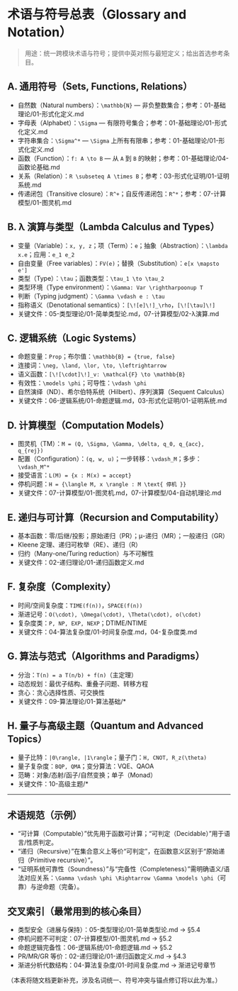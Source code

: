 # 术语与符号总表（Glossary and Notation）

> 用途：统一跨模块术语与符号；提供中英对照与最短定义；给出首选参考条目。

## A. 通用符号（Sets, Functions, Relations）

- 自然数（Natural numbers）：`\mathbb{N}` — 非负整数集合；参考：01-基础理论/01-形式化定义.md
- 字母表（Alphabet）：`\Sigma` — 有限符号集合；参考：01-基础理论/01-形式化定义.md
- 字符串集合：`\Sigma^*` — `\Sigma` 上所有有限串；参考：01-基础理论/01-形式化定义.md
- 函数（Function）：`f: A \to B` — 从 `A` 到 `B` 的映射；参考：01-基础理论/04-函数论基础.md
- 关系（Relation）：`R \subseteq A \times B`；参考：03-形式化证明/01-证明系统.md
- 传递闭包（Transitive closure）：`R^+`；自反传递闭包：`R^*`；参考：07-计算模型/01-图灵机.md

## B. λ 演算与类型（Lambda Calculus and Types）

- 变量（Variable）：`x, y, z`；项（Term）：`e`；抽象（Abstraction）：`\lambda x.e`；应用：`e_1 e_2`
- 自由变量（Free variables）：`FV(e)`；替换（Substitution）：`e[x \mapsto e']`
- 类型（Type）：`\tau`；函数类型：`\tau_1 \to \tau_2`
- 类型环境（Type environment）：`\Gamma: Var \rightharpoonup T`
- 判断（Typing judgment）：`\Gamma \vdash e : \tau`
- 指称语义（Denotational semantics）：`[\![e]\!]_\rho`，`[\![\tau]\!]`
- 关键文件：05-类型理论/01-简单类型论.md，07-计算模型/02-λ演算.md

## C. 逻辑系统（Logic Systems）

- 命题变量：`Prop`；布尔值：`\mathbb{B} = {true, false}`
- 连接词：`\neg, \land, \lor, \to, \leftrightarrow`
- 语义函数：`[\![\cdot]\!]_v: \mathcal{F} \to \mathbb{B}`
- 有效性：`\models \phi`；可导性：`\vdash \phi`
- 自然演绎（ND）、希尔伯特系统（Hilbert）、序列演算（Sequent Calculus）
- 关键文件：06-逻辑系统/01-命题逻辑.md，03-形式化证明/01-证明系统.md

## D. 计算模型（Computation Models）

- 图灵机（TM）：`M = (Q, \Sigma, \Gamma, \delta, q_0, q_{acc}, q_{rej})`
- 配置（Configuration）：`(q, w, u)`；一步转移：`\vdash_M`；多步：`\vdash_M^*`
- 接受语言：`L(M) = {x : M(x) = accept}`
- 停机问题：`H = {\langle M, x \rangle : M \text{ 停机 }}`
- 关键文件：07-计算模型/01-图灵机.md，07-计算模型/04-自动机理论.md

## E. 递归与可计算（Recursion and Computability）

- 基本函数：零/后继/投影；原始递归（PR）；μ-递归（MR）；一般递归（GR）
- Kleene 定理、递归可枚举（RE）、递归（R）
- 归约（Many-one/Turing reduction）与不可解性
- 关键文件：02-递归理论/01-递归函数定义.md

## F. 复杂度（Complexity）

- 时间/空间复杂度：`TIME(f(n))`，`SPACE(f(n))`
- 渐进记号：`O(\cdot), \Omega(\cdot), \Theta(\cdot), o(\cdot)`
- 复杂度类：`P, NP, EXP, NEXP`；DTIME/NTIME
- 关键文件：04-算法复杂度/01-时间复杂度.md，04-复杂度类.md

## G. 算法与范式（Algorithms and Paradigms）

- 分治：`T(n) = a T(n/b) + f(n)`（主定理）
- 动态规划：最优子结构、重叠子问题、转移方程
- 贪心：贪心选择性质、可交换性
- 关键文件：09-算法理论/01-算法基础/*

## H. 量子与高级主题（Quantum and Advanced Topics）

- 量子比特：`|0\rangle, |1\rangle`；量子门：`H, CNOT, R_z(\theta)`
- 量子复杂度：`BQP, QMA`；变分算法：VQE、QAOA
- 范畴：对象/态射/函子/自然变换；单子（Monad）
- 关键文件：10-高级主题/*

---

## 术语规范（示例）

- “可计算（Computable）”优先用于函数可计算；“可判定（Decidable）”用于语言/性质判定。
- “递归（Recursive）”在集合意义上等价“可判定”，在函数意义区别于“原始递归（Primitive recursive）”。
- “证明系统可靠性（Soundness）”与“完备性（Completeness）”需明确语义/语法对应关系：`\Gamma \vdash \phi \Rightarrow \Gamma \models \phi`（可靠）与逆命题（完备）。

## 交叉索引（最常用到的核心条目）

- 类型安全（进展与保持）：05-类型理论/01-简单类型论.md → §5.4
- 停机问题不可判定：07-计算模型/01-图灵机.md → §5.2
- 命题逻辑完备性：06-逻辑系统/01-命题逻辑.md → §5.2
- PR/MR/GR 等价：02-递归理论/01-递归函数定义.md → §4.3
- 渐进分析代数结构：04-算法复杂度/01-时间复杂度.md → 渐进记号章节

（本表将随文档更新补充，涉及名词统一、符号冲突与锚点修订将以此为准。）
